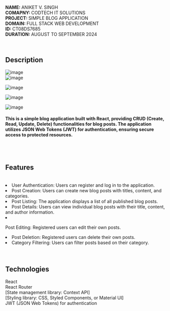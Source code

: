 <b>NAME: </b> ANIKET V. SINGH <br><b> COMAPNY: </b> CODTECH IT SOLUTIONS <br><b>PROJECT: </b> SIMPLE BLOG APPLICATION<br><b> DOMAIN: </b> FULL STACK WEB DEVELOPMENT <br><b>ID: </b> CT08DS7685 <br><b>DURATION: </b> AUGUST TO SEPTEMBER 2024






<br>
<h2>Description</h2>


![image](https://github.com/user-attachments/assets/994e21d3-7a38-4fcf-8756-4f76ffbf1139)<br>
![image](https://github.com/user-attachments/assets/16d6eead-51d1-4e94-b4e3-0ec2fc63dec7)




![image](https://github.com/user-attachments/assets/f2ce6dda-493c-448a-869b-ea96860e4045)




![image](https://github.com/user-attachments/assets/5820c22c-d9f8-47aa-8ada-494adecb6d62)



![image](https://github.com/user-attachments/assets/41253b22-d609-47a5-a9b6-49d9f86e82cc)



<h4>This is a simple blog application built with React, providing CRUD (Create, Read, Update, Delete) functionalities for blog posts. The application utilizes JSON Web Tokens (JWT) for authentication, ensuring secure access to protected resources.</h4>
<br><br>
<h2>Features</h2>
<br>
<li>User Authentication: Users can register and log in to the application.</li><li>
Post Creation: Users can create new blog posts with titles, content, and categories.</li><li>
Post Listing: The application displays a list of all published blog posts.</li><li>
Post Details: Users can view individual blog posts with their title, content, and author information.</li><li>

Post Editing: Registered users can edit their own posts.</li><li>
Post Deletion: Registered users can delete their own posts.</li><li>
Category Filtering: Users can filter posts based on their category.</li>
<br><br>
<h2>Technologies</h2>

React<br>
React Router<br>
[State management library: Context API]<br>
[Styling library: CSS, Styled Components, or Material UI]<br>
JWT (JSON Web Tokens) for authentication<br>
